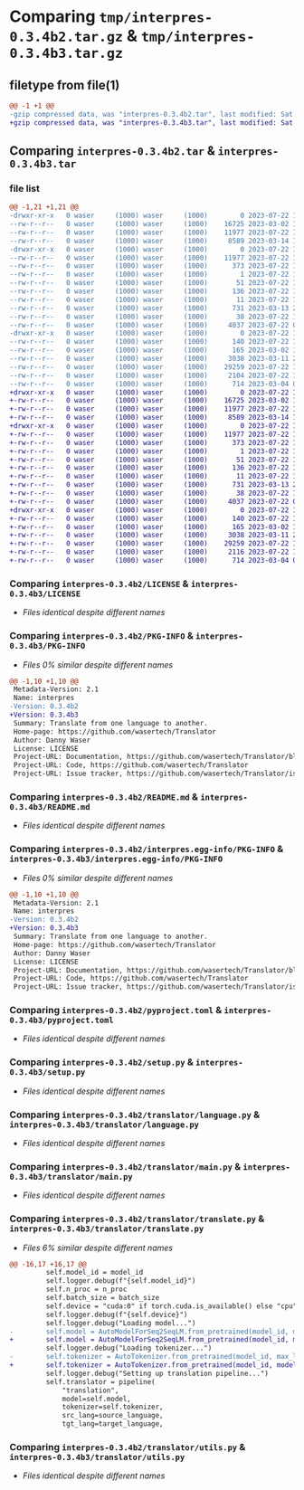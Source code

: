 # Comparing `tmp/interpres-0.3.4b2.tar.gz` & `tmp/interpres-0.3.4b3.tar.gz`

## filetype from file(1)

```diff
@@ -1 +1 @@
-gzip compressed data, was "interpres-0.3.4b2.tar", last modified: Sat Jul 22 15:02:33 2023, max compression
+gzip compressed data, was "interpres-0.3.4b3.tar", last modified: Sat Jul 22 15:10:16 2023, max compression
```

## Comparing `interpres-0.3.4b2.tar` & `interpres-0.3.4b3.tar`

### file list

```diff
@@ -1,21 +1,21 @@
-drwxr-xr-x   0 waser     (1000) waser     (1000)        0 2023-07-22 15:02:33.943042 interpres-0.3.4b2/
--rw-r--r--   0 waser     (1000) waser     (1000)    16725 2023-03-02 14:55:14.000000 interpres-0.3.4b2/LICENSE
--rw-r--r--   0 waser     (1000) waser     (1000)    11977 2023-07-22 15:02:33.943042 interpres-0.3.4b2/PKG-INFO
--rw-r--r--   0 waser     (1000) waser     (1000)     8589 2023-03-14 11:37:33.000000 interpres-0.3.4b2/README.md
-drwxr-xr-x   0 waser     (1000) waser     (1000)        0 2023-07-22 15:02:33.943042 interpres-0.3.4b2/interpres.egg-info/
--rw-r--r--   0 waser     (1000) waser     (1000)    11977 2023-07-22 15:02:33.000000 interpres-0.3.4b2/interpres.egg-info/PKG-INFO
--rw-r--r--   0 waser     (1000) waser     (1000)      373 2023-07-22 15:02:33.000000 interpres-0.3.4b2/interpres.egg-info/SOURCES.txt
--rw-r--r--   0 waser     (1000) waser     (1000)        1 2023-07-22 15:02:33.000000 interpres-0.3.4b2/interpres.egg-info/dependency_links.txt
--rw-r--r--   0 waser     (1000) waser     (1000)       51 2023-07-22 15:02:33.000000 interpres-0.3.4b2/interpres.egg-info/entry_points.txt
--rw-r--r--   0 waser     (1000) waser     (1000)      136 2023-07-22 15:02:33.000000 interpres-0.3.4b2/interpres.egg-info/requires.txt
--rw-r--r--   0 waser     (1000) waser     (1000)       11 2023-07-22 15:02:33.000000 interpres-0.3.4b2/interpres.egg-info/top_level.txt
--rw-r--r--   0 waser     (1000) waser     (1000)      731 2023-03-13 21:07:52.000000 interpres-0.3.4b2/pyproject.toml
--rw-r--r--   0 waser     (1000) waser     (1000)       38 2023-07-22 15:02:33.943042 interpres-0.3.4b2/setup.cfg
--rw-r--r--   0 waser     (1000) waser     (1000)     4037 2023-07-22 00:45:47.000000 interpres-0.3.4b2/setup.py
-drwxr-xr-x   0 waser     (1000) waser     (1000)        0 2023-07-22 15:02:33.943042 interpres-0.3.4b2/translator/
--rw-r--r--   0 waser     (1000) waser     (1000)      140 2023-07-22 15:01:21.000000 interpres-0.3.4b2/translator/__init__.py
--rw-r--r--   0 waser     (1000) waser     (1000)      165 2023-03-02 14:55:14.000000 interpres-0.3.4b2/translator/__main__.py
--rw-r--r--   0 waser     (1000) waser     (1000)     3038 2023-03-11 23:51:51.000000 interpres-0.3.4b2/translator/language.py
--rw-r--r--   0 waser     (1000) waser     (1000)    29259 2023-07-22 12:50:01.000000 interpres-0.3.4b2/translator/main.py
--rw-r--r--   0 waser     (1000) waser     (1000)     2104 2023-07-22 15:00:39.000000 interpres-0.3.4b2/translator/translate.py
--rw-r--r--   0 waser     (1000) waser     (1000)      714 2023-03-04 01:47:57.000000 interpres-0.3.4b2/translator/utils.py
+drwxr-xr-x   0 waser     (1000) waser     (1000)        0 2023-07-22 15:10:16.026781 interpres-0.3.4b3/
+-rw-r--r--   0 waser     (1000) waser     (1000)    16725 2023-03-02 14:55:14.000000 interpres-0.3.4b3/LICENSE
+-rw-r--r--   0 waser     (1000) waser     (1000)    11977 2023-07-22 15:10:16.026781 interpres-0.3.4b3/PKG-INFO
+-rw-r--r--   0 waser     (1000) waser     (1000)     8589 2023-03-14 11:37:33.000000 interpres-0.3.4b3/README.md
+drwxr-xr-x   0 waser     (1000) waser     (1000)        0 2023-07-22 15:10:16.026781 interpres-0.3.4b3/interpres.egg-info/
+-rw-r--r--   0 waser     (1000) waser     (1000)    11977 2023-07-22 15:10:16.000000 interpres-0.3.4b3/interpres.egg-info/PKG-INFO
+-rw-r--r--   0 waser     (1000) waser     (1000)      373 2023-07-22 15:10:16.000000 interpres-0.3.4b3/interpres.egg-info/SOURCES.txt
+-rw-r--r--   0 waser     (1000) waser     (1000)        1 2023-07-22 15:10:16.000000 interpres-0.3.4b3/interpres.egg-info/dependency_links.txt
+-rw-r--r--   0 waser     (1000) waser     (1000)       51 2023-07-22 15:10:16.000000 interpres-0.3.4b3/interpres.egg-info/entry_points.txt
+-rw-r--r--   0 waser     (1000) waser     (1000)      136 2023-07-22 15:10:16.000000 interpres-0.3.4b3/interpres.egg-info/requires.txt
+-rw-r--r--   0 waser     (1000) waser     (1000)       11 2023-07-22 15:10:16.000000 interpres-0.3.4b3/interpres.egg-info/top_level.txt
+-rw-r--r--   0 waser     (1000) waser     (1000)      731 2023-03-13 21:07:52.000000 interpres-0.3.4b3/pyproject.toml
+-rw-r--r--   0 waser     (1000) waser     (1000)       38 2023-07-22 15:10:16.026781 interpres-0.3.4b3/setup.cfg
+-rw-r--r--   0 waser     (1000) waser     (1000)     4037 2023-07-22 00:45:47.000000 interpres-0.3.4b3/setup.py
+drwxr-xr-x   0 waser     (1000) waser     (1000)        0 2023-07-22 15:10:16.026781 interpres-0.3.4b3/translator/
+-rw-r--r--   0 waser     (1000) waser     (1000)      140 2023-07-22 15:08:30.000000 interpres-0.3.4b3/translator/__init__.py
+-rw-r--r--   0 waser     (1000) waser     (1000)      165 2023-03-02 14:55:14.000000 interpres-0.3.4b3/translator/__main__.py
+-rw-r--r--   0 waser     (1000) waser     (1000)     3038 2023-03-11 23:51:51.000000 interpres-0.3.4b3/translator/language.py
+-rw-r--r--   0 waser     (1000) waser     (1000)    29259 2023-07-22 12:50:01.000000 interpres-0.3.4b3/translator/main.py
+-rw-r--r--   0 waser     (1000) waser     (1000)     2116 2023-07-22 15:04:42.000000 interpres-0.3.4b3/translator/translate.py
+-rw-r--r--   0 waser     (1000) waser     (1000)      714 2023-03-04 01:47:57.000000 interpres-0.3.4b3/translator/utils.py
```

### Comparing `interpres-0.3.4b2/LICENSE` & `interpres-0.3.4b3/LICENSE`

 * *Files identical despite different names*

### Comparing `interpres-0.3.4b2/PKG-INFO` & `interpres-0.3.4b3/PKG-INFO`

 * *Files 0% similar despite different names*

```diff
@@ -1,10 +1,10 @@
 Metadata-Version: 2.1
 Name: interpres
-Version: 0.3.4b2
+Version: 0.3.4b3
 Summary: Translate from one language to another.
 Home-page: https://github.com/wasertech/Translator
 Author: Danny Waser
 License: LICENSE
 Project-URL: Documentation, https://github.com/wasertech/Translator/blob/main/README.md
 Project-URL: Code, https://github.com/wasertech/Translator
 Project-URL: Issue tracker, https://github.com/wasertech/Translator/issues
```

### Comparing `interpres-0.3.4b2/README.md` & `interpres-0.3.4b3/README.md`

 * *Files identical despite different names*

### Comparing `interpres-0.3.4b2/interpres.egg-info/PKG-INFO` & `interpres-0.3.4b3/interpres.egg-info/PKG-INFO`

 * *Files 0% similar despite different names*

```diff
@@ -1,10 +1,10 @@
 Metadata-Version: 2.1
 Name: interpres
-Version: 0.3.4b2
+Version: 0.3.4b3
 Summary: Translate from one language to another.
 Home-page: https://github.com/wasertech/Translator
 Author: Danny Waser
 License: LICENSE
 Project-URL: Documentation, https://github.com/wasertech/Translator/blob/main/README.md
 Project-URL: Code, https://github.com/wasertech/Translator
 Project-URL: Issue tracker, https://github.com/wasertech/Translator/issues
```

### Comparing `interpres-0.3.4b2/pyproject.toml` & `interpres-0.3.4b3/pyproject.toml`

 * *Files identical despite different names*

### Comparing `interpres-0.3.4b2/setup.py` & `interpres-0.3.4b3/setup.py`

 * *Files identical despite different names*

### Comparing `interpres-0.3.4b2/translator/language.py` & `interpres-0.3.4b3/translator/language.py`

 * *Files identical despite different names*

### Comparing `interpres-0.3.4b2/translator/main.py` & `interpres-0.3.4b3/translator/main.py`

 * *Files identical despite different names*

### Comparing `interpres-0.3.4b2/translator/translate.py` & `interpres-0.3.4b3/translator/translate.py`

 * *Files 6% similar despite different names*

```diff
@@ -16,17 +16,17 @@
         self.model_id = model_id
         self.logger.debug(f"{self.model_id}")
         self.n_proc = n_proc
         self.batch_size = batch_size
         self.device = "cuda:0" if torch.cuda.is_available() else "cpu"
         self.logger.debug(f"{self.device}")
         self.logger.debug("Loading model...")
-        self.model = AutoModelForSeq2SeqLM.from_pretrained(model_id, max_length=max_length)
+        self.model = AutoModelForSeq2SeqLM.from_pretrained(model_id, model_max_length=max_length)
         self.logger.debug("Loading tokenizer...")
-        self.tokenizer = AutoTokenizer.from_pretrained(model_id, max_length=max_length)
+        self.tokenizer = AutoTokenizer.from_pretrained(model_id, model_max_length=max_length)
         self.logger.debug("Setting up translation pipeline...")
         self.translator = pipeline(
             "translation",
             model=self.model,
             tokenizer=self.tokenizer,
             src_lang=source_language,
             tgt_lang=target_language,
```

### Comparing `interpres-0.3.4b2/translator/utils.py` & `interpres-0.3.4b3/translator/utils.py`

 * *Files identical despite different names*

